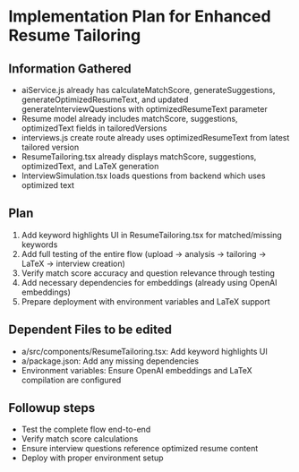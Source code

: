 # Implementation Plan for Enhanced Resume Tailoring

## Information Gathered

- aiService.js already has calculateMatchScore, generateSuggestions, generateOptimizedResumeText, and updated generateInterviewQuestions with optimizedResumeText parameter
- Resume model already includes matchScore, suggestions, optimizedText fields in tailoredVersions
- interviews.js create route already uses optimizedResumeText from latest tailored version
- ResumeTailoring.tsx already displays matchScore, suggestions, optimizedText, and LaTeX generation
- InterviewSimulation.tsx loads questions from backend which uses optimized text

## Plan

1. Add keyword highlights UI in ResumeTailoring.tsx for matched/missing keywords
2. Add full testing of the entire flow (upload -> analysis -> tailoring -> LaTeX -> interview creation)
3. Verify match score accuracy and question relevance through testing
4. Add necessary dependencies for embeddings (already using OpenAI embeddings)
5. Prepare deployment with environment variables and LaTeX support

## Dependent Files to be edited

- a/src/components/ResumeTailoring.tsx: Add keyword highlights UI
- a/package.json: Add any missing dependencies
- Environment variables: Ensure OpenAI embeddings and LaTeX compilation are configured

## Followup steps

- Test the complete flow end-to-end
- Verify match score calculations
- Ensure interview questions reference optimized resume content
- Deploy with proper environment setup
